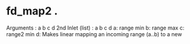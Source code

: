 # fd_map2  .

 

 

Arguments : a b c d
2nd Inlet (list) : a b c d
a: range min  b: range max  c: range2 min  d:
Makes linear mapping an incoming range (a..b) to a new


 
